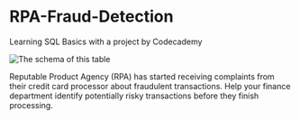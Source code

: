 # RPA-Fraud-Detection
Learning SQL Basics with a project by Codecademy

![The schema of this table](https://s3.amazonaws.com/codecademy-content/courses/sql-queries-fraud/transaction-data.png)

Reputable Product Agency (RPA) has started receiving complaints from their credit card processor about fraudulent transactions. Help your finance department identify potentially risky transactions before they finish processing.
